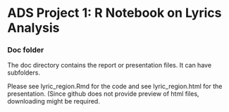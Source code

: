 # ADS Project 1:  R Notebook on Lyrics Analysis

### Doc folder

The doc directory contains the report or presentation files. It can have subfolders.  

Please see lyric_region.Rmd for the code and see lyric_region.html for the presentation. (Since github does not provide preview of html files, downloading might be required.
